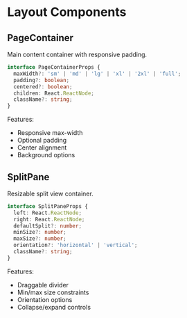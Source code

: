 # Layout Components

## PageContainer
Main content container with responsive padding.

```typescript
interface PageContainerProps {
  maxWidth?: 'sm' | 'md' | 'lg' | 'xl' | '2xl' | 'full';
  padding?: boolean;
  centered?: boolean;
  children: React.ReactNode;
  className?: string;
}
```

Features:
- Responsive max-width
- Optional padding
- Center alignment
- Background options

## SplitPane
Resizable split view container.

```typescript
interface SplitPaneProps {
  left: React.ReactNode;
  right: React.ReactNode;
  defaultSplit?: number;
  minSize?: number;
  maxSize?: number;
  orientation?: 'horizontal' | 'vertical';
  className?: string;
}
```

Features:
- Draggable divider
- Min/max size constraints
- Orientation options
- Collapse/expand controls